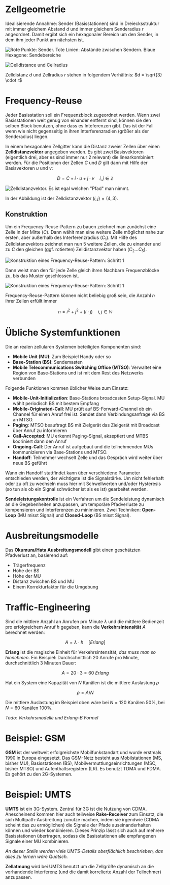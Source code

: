 # Zellgeometrie
Idealisierende Annahme: Sender (Basisstationen) sind in Dreiecksstruktur mit immer gleichem Abstand $d$ und immer gleichem Senderadius $r$ angeordnet. Damit ergibt sich ein hexagonaler Bereich um den Sender, in dem ihm jeder Punkt am nächsten ist.

![Rote Punkte: Sender. Tote Linien: Abstände zwischen Sendern. Blaue Hexagone: Sendebereiche](img/cellular-structure.png)

![Celldistance und Cellradius](img/cell-distance-and-radius.png)

Zelldistanz $d$ und Zellradius $r$ stehen in folgendem Verhältnis: $d = \sqrt{3} \cdot r$


# Frequency-Reuse
Jeder Basisstation soll ein Frequenzblock zugeordnet werden. Wenn zwei Basisstationen weit genug von einander entfernt sind, können sie den selben Block benutzen, ohne dass es Inteferenzen gibt. Das ist der Fall wenn wie nicht gegenseitig in ihren Interferenzradien (größer als der Senderadius) liegen.

In einem hexagonalen Zellgitter kann die Distanz zweier Zellen über einen **Zelldistanzvektor** angegeben werden. Es gibt zwei Basisvektoren (eigentlich drei, aber es sind immer nur 2 relevant) die linearkombiniert werden. Für die Positionen der Zellen $C$ und $D$ gilt dann mit Hilfe der Basisvektoren $u$ und $v$:

$$
D = C + i \cdot u + j \cdot v \quad i, j \in \mathbb{Z}
$$

![Zelldistanzvektor. Es ist egal welchen "Pfad" man nimmt.](img/celldistancevector.png)

In der Abbildung ist der Zelldistanzvektor $(i, j) = (4, 3)$.

## Konstruktion
Um ein Frequency-Reuse-Pattern zu bauen zeichnet man zunächst eine Zelle in der Mitte ($C$). Dann wählt man eine weitere Zelle möglichst nahe zur ersten, aber außerhalb des Interferenzradius ($C_1$). Mit Hilfe des Zelldistanzvektors zeichnet man nun 5 weitere Zellen, die zu einander und zu $C$ den gleichen (ggf. rotierten) Zelldistanzvektor haben ($C_2 ... C_5$).

![Konstruktion eines Frequency-Reuse-Pattern: Schritt 1](img/frequency-reuse-pattern-1.png)

Dann weist man den für jede Zelle gleich ihren Nachbarn Frequenzblöcke zu, bis das Muster geschlossen ist.

![Konstruktion eines Frequency-Reuse-Pattern: Schritt 1](img/frequency-reuse-pattern-2.png)

Frequency-Reuse-Pattern können nicht beliebig groß sein, die Anzahl $n$ ihrer Zellen erfüllt immer

$$
n = i^2 + j^2 + (i \cdot j) \quad i, j \in \mathbb{N}
$$


# Übliche Systemfunktionen
Die an realen zellularen Systemen beteiligten Komponenten sind:

* **Mobile Unit (MU)**: Zum Beispiel Handy oder so
* **Base-Station (BS)**: Sendemasten
* **Mobile Telecommunications Switching Office (MTSO)**: Verwaltet eine Region von Base-Stations und ist mit dem Rest des Netzwerks verbunden

Folgende Funktionen kommen üblicher Weise zum Einsatz:

* **Mobile-Unit-Initialization**: Base-Stations broadcasten Setup-Signal. MU wählt periodisch BS mit bestem Empfang
* **Mobile-Originated-Call**: MU prüft auf BS-Forward-Channel ob ein Channel für einen Anruf frei ist. Sendet dann Verbindungsanfrage via BS an MTSO.
* **Paging**: MTSO beauftragt BS mit Zielgerät das Zielgerät mit Broadcast über Anruf zu informieren
* **Call-Accepted**: MU erkennt Paging-Signal, akzeptiert und MTBS kooriniert dann den Anruf
* **Ongoing-Call**: Der Anruf ist aufgebaut und die teilnehmenden MUs kommunizieren via Base-Stations und MTSO.
* **Handoff**: Teilnehmer wechselt Zelle und das Gespräch wird weiter über neue BS geführt

Wann ein Handoff stattfindet kann über verschiedene Parameter entschieden werden, der wichtigste ist die Signalstärke. Um nicht fehlerhaft oder zu oft zu wechseln muss hier mit Schwellwerten und/oder Hysteresis (so tun als ob ein Signal schwächer ist als es ist) gearbeitet werden.

**Sendeleistungskontrolle** ist ein Verfahren um die Sendeleistung dynamisch an die Gegebenheiten anzupassen, um temporäre Pfadverluste zu kompensieren und Interferenzen zu minimieren. Zwei Techniken: **Open-Loop** (MU misst Signal) und **Closed-Loop** (BS misst Signal).


# Ausbreitungsmodelle
Das **Okumura/Hata Ausbreitungsmodell** gibt einen geschätzten Pfadverlust an, basierend auf:

* Trägerfrequenz
* Höhe der BS
* Höhe der MU
* Distanz zwischen BS und MU
* Einem Korrekturfaktor für die Umgebung


# Traffic-Engineering
Sind die mittlere Anzahl an Anrufen pro Minute $\lambda$ und die mittlere Bedienzeit pro erfolgreichem Anruf $h$ gegeben, kann die **Verkehrsintensität** $A$ berechnet werden:

$$
A = \lambda \cdot h \quad [Erlang]
$$

**Erlang** ist die magische Einheit für Verkehrsintensität, *das muss man so hinnehmen*. Ein Beispiel: Durchschnittlich 20 Anrufe pro Minute, durchschnittlich 3 Minuten Dauer:

$$
A = 20 \cdot 3 = 60 \ Erlang
$$

Hat ein System eine Kapazität von $N$ Kanälen ist die mittlere Auslastung $\rho$

$$
\rho = A / N
$$

Die mittlere Auslastung im Beispiel oben wäre bei $N = 120$ Kanälen $50\%$, bei $N = 60$ Kanälen $100\%$.

*Todo: Verkehrsmodelle und Erlang-B Formel*


# Beispiel: GSM
**GSM** ist der weltweit erfolgreichste Mobilfunkstandart und wurde erstmals 1990 in Europa eingesetzt. Das GSM-Netz besteht aus Mobilstationen (MS, bisher MU), Basisstationen (BS), Mobilvermuttlungseinrichtungen (MSC, bisher MTSO) und Aufenthaltsregistern (LR). Es benutzt TDMA und FDMA. Es gehört zu den 2G-Systemen.


# Beispiel: UMTS
**UMTS** ist ein 3G-System. Zentral für 3G ist die Nutzung von CDMA. Anescheinend kommen hier auch teilweise **Rake-Receiver** zum Einsatz, die sich Multipath-Ausbreitung zunutze machen, indem sie irgendwie (CDMA scheint das zu ermöglichen) die Signale der Pfade auseinanderhalten können und wieder kombinieren. Dieses Prinzip lässt sich auch auf mehrere Basisstationen übertragen, sodass die Basisstationen alle empfangenen Signale einer MU kombinieren.

*An dieser Stelle werden viele UMTS-Details oberflächlich beschrieben, das alles zu lernen wäre Quatsch.*

**Zellatmung** wird bei UMTS benutzt um die Zellgröße dynamisch an die vorhandende Interferenz (und die damit korrelierte Anzahl der Teilnehmer) anzupassen.
